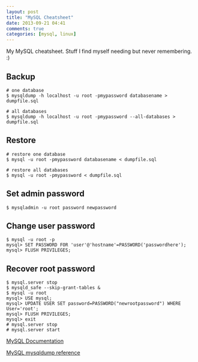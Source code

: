 ```yaml
---
layout: post
title: "MySQL Cheatsheet"
date: 2013-09-21 04:41
comments: true
categories: [mysql, linux]
---
```


My MySQL cheatsheet. Stuff I find myself needing but never remembering. :) 

<!-- more -->

## Backup 


```
# one database
$ mysqldump -h localhost -u root -pmypassword databasename > dumpfile.sql
```

```
# all databases 
$ mysqldump -h localhost -u root -pmypassword --all-databases > dumpfile.sql

```

## Restore

```
# restore one database
$ mysql -u root -pmypassword databasename < dumpfile.sql
```

```
# restore all databases
$ mysql -u root -pmypassword < dumpfile.sql
```

## Set admin password

```
$ mysqladmin -u root password newpassword
```

## Change user password

```
$ mysql -u root -p
mysql> SET PASSWORD FOR 'user'@'hostname'=PASSWORD('passwordhere');
mysql> FLUSH PRIVILEGES;
```

## Recover root password

```
$ mysql.server stop
$ mysqld_safe --skip-grant-tables &
$ mysql -u root
mysql> USE mysql;
mysql> UPDATE USER SET password=PASSWORD("newrootpassword") WHERE User='root';
mysql> FLUSH PRIVILEGES;
mysql> exit 
# mysql.server stop
# mysql.server start
```

[MySQL Documentation](http://dev.mysql.com/doc/refman/5.6/en/)

[MySQL mysqldump reference](http://dev.mysql.com/doc/refman/5.6/en/mysqldump.html)
